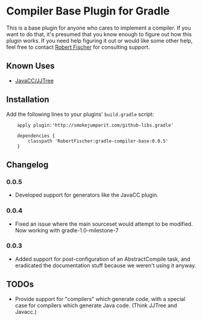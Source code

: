# Compiler Base Plugin for Gradle

This is a base plugin for anyone who cares to implement a compiler. If you want to do that, it's presumed that you know enough to 
figure out how this plugin works.  If you need help figuring it out or would like some other help, feel free to contact 
[Robert Fischer](http://github.com/RobertFischer/) for consulting support.

## Known Uses

* [JavaCC/JJTree](http://github.com/RobertFischer/Gradle-Javacc-Plugin) 

## Installation

Add the following lines to your plugins' `build.gradle` script:

		apply plugin:'http://smokejumperit.com/github-libs.gradle'

		dependencies {
			classpath 'RobertFischer:gradle-compiler-base:0.0.5'
		}

## Changelog

### 0.0.5

* Developed support for generators like the JavaCC plugin.

### 0.0.4

* Fixed an issue where the main sourceset would attempt to be modified. Now working with gradle-1.0-milestone-7

### 0.0.3

* Added support for post-configuration of an AbstractCompile task, and eradicated the documentation stuff because we weren't using it anyway.

## TODOs 

* Provide support for "compilers" which generate code, with a special case for compilers which generate Java code. (Think JJTree and Javacc.)

